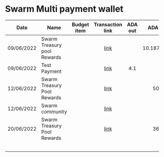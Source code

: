 # Swarm Multi payment wallet



<table><thead><tr><th>Date</th><th>Name</th><th data-type="select">Budget item</th><th align="center">Transaction link</th><th align="center">ADA out</th><th align="center">ADA in</th><th>ADA Balance</th><th>Gimbals Out</th><th>Gimbals In</th><th>Gimbals Balance</th></tr></thead><tbody><tr><td>09/06/2022</td><td>Swarm Treasury pool Rewards</td><td></td><td align="center"><a href="https://cardanoscan.io/transaction/fb924113aadee046b5f114939a87cf6865f9b391fb46113e767a92a175e86b5a">link</a></td><td align="center"></td><td align="center">10.187193</td><td>10</td><td></td><td>100</td><td>100</td></tr><tr><td>09/06/2022</td><td>Test Payment</td><td></td><td align="center"><a href="https://cardanoscan.io/transaction/c7412b452302edabf9d0ed679a96794f61cc60bc5c682509b538740bd0ca09a8">link</a></td><td align="center">4.1</td><td align="center"></td><td>5.9</td><td>98.021</td><td></td><td>1.979</td></tr><tr><td>12/06/2022</td><td>Swarm Treasury Pool Rewards</td><td></td><td align="center"><a href="https://cardanoscan.io/transaction/862a70b292eb7f05ccebb696cf62f2c61e6b534cb47c55d8382dc3d5a4cbc9a3">link</a></td><td align="center"></td><td align="center">50</td><td>55.90</td><td></td><td></td><td>7050</td></tr><tr><td>12/06/2022</td><td>Swarm community</td><td></td><td align="center"><a href="https://raw.githubusercontent.com/treasuryguild/treasury-v3/main/Transactions/Swarm/Fund8/Swarm-Multi-payment-Wallet/Swarm-Contributors/1655056999648-Community-members.json">link</a></td><td align="center"></td><td align="center"></td><td>13.309096</td><td></td><td></td><td>1.979</td></tr><tr><td>20/06/2022</td><td>Swarm Treasury Pool Rewards</td><td></td><td align="center"><a href="https://raw.githubusercontent.com/treasuryguild/treasury-v3/main/Transactions/Swarm/Fund8/Swarm-Multi-payment-Wallet/Incoming/1655704238032-Treasury-Swarm-pool-Rewards.json">link</a></td><td align="center"></td><td align="center">36</td><td>49.309096</td><td></td><td>2700</td><td>2701.979</td></tr><tr><td></td><td></td><td></td><td align="center"></td><td align="center"></td><td align="center"></td><td></td><td></td><td></td><td></td></tr><tr><td></td><td></td><td></td><td align="center"></td><td align="center"></td><td align="center"></td><td></td><td></td><td></td><td></td></tr><tr><td></td><td></td><td></td><td align="center"></td><td align="center"></td><td align="center"></td><td></td><td></td><td></td><td></td></tr><tr><td></td><td></td><td></td><td align="center"></td><td align="center"></td><td align="center"></td><td></td><td></td><td></td><td></td></tr><tr><td></td><td></td><td></td><td align="center"></td><td align="center"></td><td align="center"></td><td></td><td></td><td></td><td></td></tr></tbody></table>
